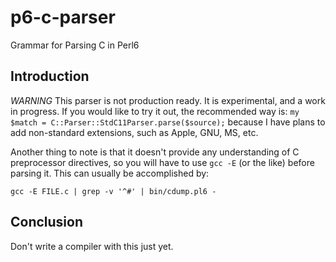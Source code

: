 p6-c-parser
===========

Grammar for Parsing C in Perl6


Introduction
------------

*WARNING* This parser is not production ready. It is experimental, and a work in progress.
If you would like to try it out, the recommended way is:
`my $match = C::Parser::StdC11Parser.parse($source);`
because I have plans to add non-standard extensions, such as Apple, GNU, MS, etc.

Another thing to note is that it doesn't provide any understanding of C preprocessor
directives, so you will have to use `gcc -E` (or the like) before parsing it. This
can usually be accomplished by:

`gcc -E FILE.c | grep -v '^#' | bin/cdump.pl6 -`

Conclusion
----------

Don't write a compiler with this just yet.

